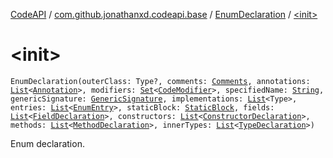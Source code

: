[CodeAPI](../../index.md) / [com.github.jonathanxd.codeapi.base](../index.md) / [EnumDeclaration](index.md) / [&lt;init&gt;](.)

# &lt;init&gt;

`EnumDeclaration(outerClass: Type?, comments: `[`Comments`](../../com.github.jonathanxd.codeapi.base.comment/-comments/index.md)`, annotations: `[`List`](https://kotlinlang.org/api/latest/jvm/stdlib/kotlin.collections/-list/index.html)`<`[`Annotation`](../-annotation/index.md)`>, modifiers: `[`Set`](https://kotlinlang.org/api/latest/jvm/stdlib/kotlin.collections/-set/index.html)`<`[`CodeModifier`](../-code-modifier/index.md)`>, specifiedName: `[`String`](https://kotlinlang.org/api/latest/jvm/stdlib/kotlin/-string/index.html)`, genericSignature: `[`GenericSignature`](../../com.github.jonathanxd.codeapi.generic/-generic-signature/index.md)`, implementations: `[`List`](https://kotlinlang.org/api/latest/jvm/stdlib/kotlin.collections/-list/index.html)`<Type>, entries: `[`List`](https://kotlinlang.org/api/latest/jvm/stdlib/kotlin.collections/-list/index.html)`<`[`EnumEntry`](../-enum-entry/index.md)`>, staticBlock: `[`StaticBlock`](../-static-block/index.md)`, fields: `[`List`](https://kotlinlang.org/api/latest/jvm/stdlib/kotlin.collections/-list/index.html)`<`[`FieldDeclaration`](../-field-declaration/index.md)`>, constructors: `[`List`](https://kotlinlang.org/api/latest/jvm/stdlib/kotlin.collections/-list/index.html)`<`[`ConstructorDeclaration`](../-constructor-declaration/index.md)`>, methods: `[`List`](https://kotlinlang.org/api/latest/jvm/stdlib/kotlin.collections/-list/index.html)`<`[`MethodDeclaration`](../-method-declaration/index.md)`>, innerTypes: `[`List`](https://kotlinlang.org/api/latest/jvm/stdlib/kotlin.collections/-list/index.html)`<`[`TypeDeclaration`](../-type-declaration/index.md)`>)`

Enum declaration.


